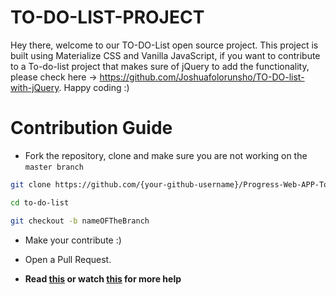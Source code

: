 # TO-DO-LIST-PROJECT

Hey there, welcome to our TO-DO-List open source project. This project is built using Materialize CSS and Vanilla JavaScript, if you want to contribute to a To-do-list project that makes sure of jQuery to add the functionality, please check here ->  https://github.com/Joshuafolorunsho/TO-DO-list-with-jQuery. Happy coding :)

# Contribution Guide

- Fork the repository, clone and make sure you are not working on the `master branch`

```bash
git clone https://github.com/{your-github-username}/Progress-Web-APP-To-Do-List
```

```bash
cd to-do-list
```

```bash
git checkout -b nameOFTheBranch
```

- Make your contribute :)

- Open a Pull Request.

- **Read [this](https://help.github.com/en/articles/creating-a-pull-request-from-a-fork) or watch [this](https://www.youtube.com/watch?v=G1I3HF4YWEw) for more help**
